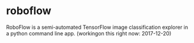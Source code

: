 # roboflow
RoboFlow is a semi-automated TensorFlow image classification explorer in a python command line app.
(workingon this right now: 2017-12-20)
